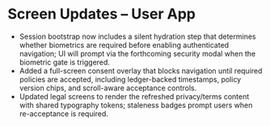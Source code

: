 # Screen Updates – User App

- Session bootstrap now includes a silent hydration step that determines whether biometrics are required before enabling authenticated navigation; UI will prompt via the forthcoming security modal when the biometric gate is triggered.
- Added a full-screen consent overlay that blocks navigation until required policies are accepted, including ledger-backed timestamps, policy version chips, and scroll-aware acceptance controls.
- Updated legal screens to render the refreshed privacy/terms content with shared typography tokens; staleness badges prompt users when re-acceptance is required.
